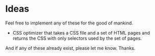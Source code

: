 # Ideas

Feel free to implement any of these for the good of mankind.

*  CSS optimizer that takes a CSS file and a set of HTML pages and returns the CSS with only selectors used by the set of pages.

And if any of these already exist, please let me know. Thanks.
